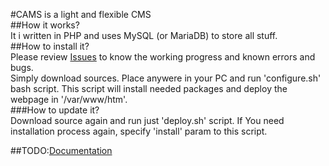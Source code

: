 #CAMS is a light and flexible CMS  
##How it works?    
It i written in PHP and uses MySQL (or MariaDB) to store all stuff.   
##How to install it?  
Please review [Issues](https://github.com/Carlosmape/CAMS/issues/) to know the working progress and known errors and bugs.   
Simply download sources. Place anywere in your PC and run 'configure.sh' bash script. This script will install needed packages and deploy the webpage in '/var/www/htm'.   
###How to update it?   
Download source again and run just 'deploy.sh' script. If You need installation process again, specify 'install' param to this script.  

##TODO:[Documentation](https://github.com/Carlosmape/CAMS/wiki)   
